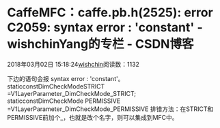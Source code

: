 # CaffeMFC：caffe.pb.h(2525):  error C2059: syntax error : 'constant' - wishchinYang的专栏 - CSDN博客
2018年03月02日 15:18:24[wishchin](https://me.csdn.net/wishchin)阅读数：1132

下边的语句会报 syntax error : 'constant'。
staticconstDimCheckModeSTRICT =V1LayerParameter_DimCheckMode_STRICT;
staticconstDimCheckMode PERMISSIVE =V1LayerParameter_DimCheckMode_PERMISSIVE
排错方法：在STRICT和PERMISSIVE前加个_，也就是改个名字，则可以集成到MFC中。


